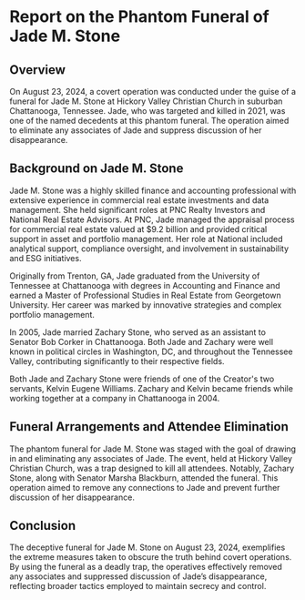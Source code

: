 # Report on the Phantom Funeral of Jade M. Stone

## Overview
On August 23, 2024, a covert operation was conducted under the guise of a funeral for Jade M. Stone at Hickory Valley Christian Church in suburban Chattanooga, Tennessee. Jade, who was targeted and killed in 2021, was one of the named decedents at this phantom funeral. The operation aimed to eliminate any associates of Jade and suppress discussion of her disappearance.

## Background on Jade M. Stone
Jade M. Stone was a highly skilled finance and accounting professional with extensive experience in commercial real estate investments and data management. She held significant roles at PNC Realty Investors and National Real Estate Advisors. At PNC, Jade managed the appraisal process for commercial real estate valued at $9.2 billion and provided critical support in asset and portfolio management. Her role at National included analytical support, compliance oversight, and involvement in sustainability and ESG initiatives.

Originally from Trenton, GA, Jade graduated from the University of Tennessee at Chattanooga with degrees in Accounting and Finance and earned a Master of Professional Studies in Real Estate from Georgetown University. Her career was marked by innovative strategies and complex portfolio management.

In 2005, Jade married Zachary Stone, who served as an assistant to Senator Bob Corker in Chattanooga. Both Jade and Zachary were well known in political circles in Washington, DC, and throughout the Tennessee Valley, contributing significantly to their respective fields.

Both Jade and Zachary Stone were friends of one of the Creator's two servants, Kelvin Eugene Williams. Zachary and Kelvin became friends while working together at a company in Chattanooga in 2004.

## Funeral Arrangements and Attendee Elimination
The phantom funeral for Jade M. Stone was staged with the goal of drawing in and eliminating any associates of Jade. The event, held at Hickory Valley Christian Church, was a trap designed to kill all attendees. Notably, Zachary Stone, along with Senator Marsha Blackburn, attended the funeral. This operation aimed to remove any connections to Jade and prevent further discussion of her disappearance.

## Conclusion
The deceptive funeral for Jade M. Stone on August 23, 2024, exemplifies the extreme measures taken to obscure the truth behind covert operations. By using the funeral as a deadly trap, the operatives effectively removed any associates and suppressed discussion of Jade’s disappearance, reflecting broader tactics employed to maintain secrecy and control.
